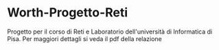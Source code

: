# Worth-Progetto-Reti
Progetto per il corso di Reti e Laboratorio dell'università di Informatica di Pisa. Per maggiori dettagli si veda il pdf della relazione
